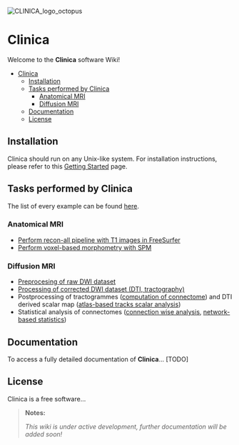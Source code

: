 ![CLINICA_logo_octopus](/uploads/7e401de02f163175e264ff2fd12d2cf5/CLINICA_logo_octopus.png)

# Clinica

Welcome to the **Clinica** software Wiki!

<!-- TOC depthFrom:1 depthTo:6 withLinks:1 updateOnSave:1 orderedList:0 -->

- [Clinica](#clinica)
	- [Installation](#installation)
	- [Tasks performed by Clinica](#tasks-performed-by-clinica)
		- [Anatomical MRI](#anatomical-mri)
		- [Diffusion MRI](#diffusion-mri)
	- [Documentation](#documentation)
	- [License](#license)

<!-- /TOC -->

## Installation

Clinica should run on any Unix-like system. For installation instructions, please refer to this [Getting Started](GettingStarted) page.


## Tasks performed by Clinica

The list of every example can be found [here](wikis/ListOfExamples).

### Anatomical MRI
* [Perform recon-all pipeline with T1 images in FreeSurfer](aramis/clinica/wikis/T1_FreesurferReconAll)
* [Perform voxel-based morphometry with SPM](aramis/clinica/wikis/T1_VoxelBasedMorphometry)

### Diffusion MRI
* [Preprocesing of raw DWI dataset](aramis/clinica/wikis/DWI_Preprocessing)
* [Processing of corrected DWI dataset (DTI, tractography)](aramis/clinica/wikis/DWI_Processing)
* Postprocessing of tractogrammes ([computation of connectome](aramis/clinica/wikis/connectome_construction)) and DTI derived scalar map ([atlas-based tracks scalar analysis](DWI_WM_scalar_analysis))
* Statistical analysis of connectomes ([connection wise analysis](aramis/clinica/wikis/connection_wise_analysis), [network-based statistics](Network-based_statistics))

## Documentation

To access a fully detailed documentation of **Clinica**... [TODO]


## License

Clinica is a free software...


> **Notes:**
>
> _This wiki is under active development, further documentation will be added soon!_
